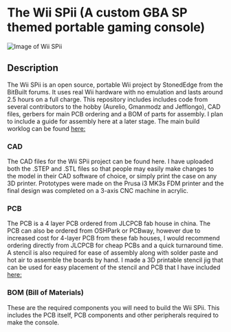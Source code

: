 # The Wii SPii (A custom GBA SP themed portable gaming console) 
![Image of Wii SPii](https://i.imgur.com/MtVTQXH.jpg)

## Description
The Wii SPii is an open source, portable Wii project by StonedEdge from the BitBuilt forums. It uses real Wii hardware with no emulation and lasts around 2.5 hours on a full charge. This repository includes includes code from several contributors to the hobby (Aurelio, Gmanmodz and Jefflongo), 
CAD files, gerbers for main PCB ordering and a BOM of parts for assembly. I plan to include a guide for assembly here at a later stage. The main build worklog can be found [here:](https://bitbuilt.net/forums/index.php?threads/the-wii-spii.3347/)

### CAD
The CAD files for the Wii SPii project can be found here. I have uploaded both the .STEP and .STL files so that people may easily make changes to the model in their CAD software of choice, or simply print the case on any 3D printer. Prototypes were made on the Prusa i3 MK3s FDM printer and the final design was completed on a 3-axis CNC machine in acrylic. 

### PCB
The PCB is a 4 layer PCB ordered from JLCPCB fab house in china. The PCB can also be ordered from OSHPark or PCBway, however due to increased cost for 4-layer PCB from these fab houses, I would recommend ordering directly from JLCPCB for cheap PCBs and a quick turnaround time. A stencil is also required for ease of assembly along with solder paste and hot air to assemble the boards by hand. I made a 3D printable stencil jig that can be used for easy placement of the stencil and PCB that I have included [here:]()

### BOM (Bill of Materials) 
These are the required components you will need to build the Wii SPii. This includes the PCB itself, PCB components and other peripherals required to make the console. 

